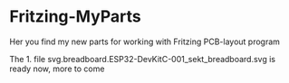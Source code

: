 # Fritzing-MyParts
Her you find my new parts for working with Fritzing PCB-layout program

The 1. file svg.breadboard.ESP32-DevKitC-001_sekt_breadboard.svg is ready now, more to come
